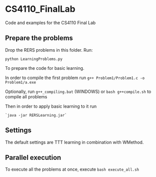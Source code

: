 # CS4110_FinalLab
Code and examples for the CS4110 Final Lab

## Prepare the problems
Drop the RERS problems in this folder. Run:

    python LearningProblems.py

To prepare the code for basic learning.

In order to compile the first problem run
`g++ Problem1/Problem1.c -o Problem1/a.exe`

Optionally, run `g++_compiling.bat` (WINDOWS) or `bash g++compile.sh` to compile all problems 

Then in order to apply basic learning to it run

    `java -jar RERSLearning.jar`

## Settings
The default settings are TTT learning in combination with WMethod.

## Parallel execution
To execute all the problems at once, execute `bash execute_all.sh`


